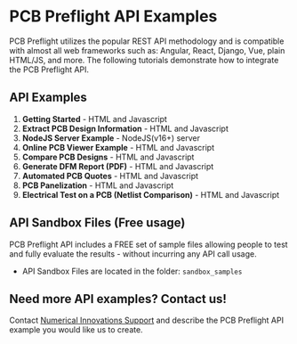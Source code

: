# PCB Preflight API Examples
PCB Preflight utilizes the popular REST API methodology and is compatible with almost all web frameworks such as: Angular, React, Django, Vue, plain HTML/JS, and more. The following tutorials demonstrate how to integrate the PCB Preflight API. 

## API Examples
1) <b>Getting Started</b> - HTML and Javascript
1) <b>Extract PCB Design Information</b> - HTML and Javascript
1) <b>NodeJS Server Example</b> - NodeJS(v16+) server
1) <b>Online PCB Viewer Example</b> - HTML and Javascript
1) <b>Compare PCB Designs</b> - HTML and Javascript
1) <b>Generate DFM Report (PDF)</b> - HTML and Javascript
1) <b>Automated PCB Quotes</b> - HTML and Javascript
1) <b>PCB Panelization</b> - HTML and Javascript
1) <b>Electrical Test on a PCB (Netlist Comparison)</b> - HTML and Javascript
<!-- 1) <b>Generate Workspace file (*.wrk) and display offline in the Free Preflight Viewer</b> - HTML and Javascript
1) PreCAM Editing (Prepare 1UP) - `Coming Soon!`
1) DFM Error Browsing - `Coming Soon!`
1) SMT Stencil Editing - `Coming Soon!`
1) Convert Gerber to ODB++ (Requires PRO plan)- `Coming Soon!`
1) PCB Panelization and Merge (using multiple PCB's) - `Coming Soon!`
1) PCB Panelization using a predefined Template - `Coming Soon!`
1) PCB Assembly Quoting - `Coming Soon!`
1) Interactive Customer Sales and Support - `Coming Soon!`
1) PCB Preflight's AI Integration (utilizing ChatGPT) - `Coming Soon!`
1) Advanced CAM Editing (Etch compensation, Copper pour, Teardrops) - `Coming Soon!`
1) White Label Customizations (Use your own logo and brand) - `Coming Soon!`
1) Complete Online PCB Procurement - `Coming Soon!`
1) Using Python with PCB Preflight API - `Coming Soon!`  -->


## API Sandbox Files (Free usage)
PCB Preflight API includes a FREE set of sample files allowing people to test and fully evaluate the results - without incurring any API call usage.
* API Sandbox Files are located in the folder: `sandbox_samples`


## Need more API examples? Contact us!
Contact <a href="https://support.numericalinnovations.com/support/tickets/new">Numerical Innovations Support</a> and describe the PCB Preflight API example you would like us to create.
